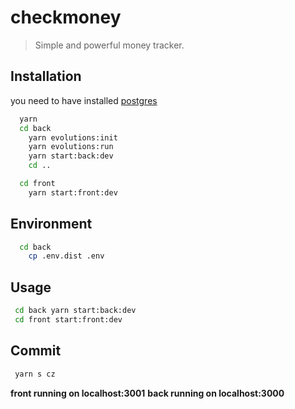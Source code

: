 # checkmoney

> Simple and powerful money tracker.

## Installation

you need to have installed [postgres](https://www.postgresql.org)

```sh
  yarn
  cd back
    yarn evolutions:init
    yarn evolutions:run
    yarn start:back:dev
    cd ..

  cd front
    yarn start:front:dev
```

## Environment

```sh
  cd back
    cp .env.dist .env
```

## Usage

```sh
 cd back yarn start:back:dev
 cd front start:front:dev
```

## Commit

```sh
 yarn s cz
```

**front running on localhost:3001**
**back running on localhost:3000**
